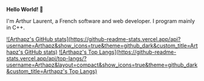 **Hello World! 👋**

I'm Arthur Laurent, a French software and web developer. I program mainly in C++.

[![Arthapz's GitHub stats](https://github-readme-stats.vercel.app/api?username=Arthapz&show_icons=true&theme=github_dark&custom_title=Arthapz's GitHub stats)](https://github.com/anuraghazra/github-readme-stats)
[![Arthapz's Top Langs](https://github-readme-stats.vercel.app/api/top-langs/?username=Arthapz&layout=compact&show_icons=true&theme=github_dark&custom_title=Arthapz's Top Langs)](https://github.com/anuraghazra/github-readme-stats)